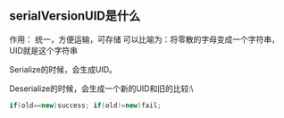 
## serialVersionUID是什么

作用： 统一，方便运输，可存储
可以比喻为：将零散的字母变成一个字符串，UID就是这个字符串

Serialize的时候，会生成UID。

Deserialize的时候，会生成一个新的UID和旧的比较:\
```java
if(old==new)success; if(old!=new)fail;
```
